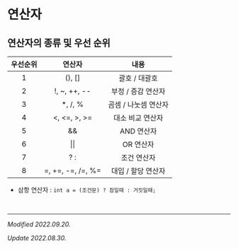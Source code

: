 # 연산자

## 연산자의 종류 및 우선 순위

| 우선순위 | 연산자 | 내용 |
|:------:|:---:|:---:|
| 1 | (), [] | 괄호 / 대괄호 |
| 2 | !, ~, ++, -- | 부정 / 증감 연산자 |
| 3 | *, /, % | 곰셈 / 나눗셈 연산자 |
| 4 | <, <=, >, >= | 대소 비교 연산자 |
| 5 | && | AND 연산자 |
| 6 | \|\| | OR 연산자 |
| 7 | ? : | 조건 연산자 |
| 8 | =, +=, -=, /=, %= | 대입 / 할당 연산자 |


- 삼항 연산자 : ```int a = (조건문) ? 참일때 : 거짓일때;```

<br>

***

_Modified 2022.09.20._

_Update 2022.08.30._